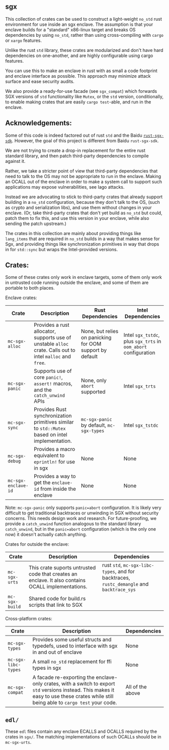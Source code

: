 ## sgx

This collection of crates can be used to construct a light-weight `no_std` rust
environment for use inside an sgx enclave. The assumption is that your enclave
builds for a "standard" x86-linux target and breaks OS dependencies by using `no_std`,
rather than using cross-compiling with `cargo` or `xargo` features.

Unlike the rust `std` library, these crates are modularized and don't have hard
dependencies on one-another, and are highly configurable using cargo features.

You can use this to make an enclave in rust with as small a code footprint and
enclave interface as possible. This approach may minimize attack surface and
ease security audits.

We also provide a ready-for-use facade (see `sgx_compat`) which forwards SGX versions
of `std` functionality like `Mutex`, or the `std` version, conditionally, to enable
making crates that are easily `cargo test`-able, and run in the enclave.

Acknowledgements:
-----------------

Some of this code is indeed factored out of rust `std` and the Baidu [`rust-sgx-sdk`](https://github.com/baidu/rust-sgx-sdk).
However, the goal of this project is different from Baidu `rust-sgx-sdk`.

We are not trying to create a drop-in replacement for the entire rust standard library,
and then patch third-party dependencies to compile against it.

Rather, we take a stricter point of view that third-party dependencies that need to talk to the
OS may not be appropriate to run in the enclave. Making an OCALL out of the
enclave in order to make a system call to support such applications may expose
vulnerabilities, see Iago attacks.

Instead we are advocating to stick to third-party crates that already
support building in a `no_std` configuration, because they don't talk to the OS,
(such as crypto and serialization libs), and use them without changes in
your enclave. (Or, take third-party crates that don't yet build as `no_std` but
could, patch them to fix this, and use this version in your enclave, while also
sending the patch upstream.)

The crates in this collection are mainly about providing things like `lang_items`
that are required in `no_std` builds in a way that makes sense for Sgx, and providing
things like synchronization primitives in way that drops in for `std::sync`
but wraps the Intel-provided versions.

Crates:
----------------------------

Some of these crates only work in enclave targets, some of them only work
in untrusted code running outside the enclave, and some of them are portable
to both places.

Enclave crates:

| Crate       | Description | Rust Dependencies | Intel Dependencies |
| ----------- | ----------- | ------------      | -----------        |
| `mc-sgx-alloc` | Provides a rust allocator, supports use of unstable `alloc` crate. Calls out to intel `malloc` and `free`. | None, but relies on panicking for OOM support by default | Intel `sgx_tstdc`, plus `sgx_trts` in `oom_abort` configuration |
| `mc-sgx-panic` | Supports use of core `panic!`, `assert!` macros, and the `catch_unwind` APIs | None, only `abort` supported | Intel `sgx_trts` |
| `mc-sgx-sync`  | Provides Rust synchronization primitives similar to `std::Mutex` based on intel implementation. | `mc-sgx-panic` by default, `mc-sgx-types` | Intel `sgx_tstdc` |
| `mc-sgx-debug` | Provides a macro equivalent to `eprintln!` for use in sgx | None | None |
| `mc-sgx-enclave-id` | Provides a way to get the `enclave-id` from inside the enclave | None | None |

Note: `mc-sgx-panic` only supports `panic=abort` configuration. It is likely very difficult to get traditional backtraces
or unwinding in SGX without security concerns. This needs design work and research. For future-proofing, we provide a `catch_unwind` function
analogous to the standard library `catch_unwind`, but in the `panic=abort` configuration (which is the only one now) it doesn't actually catch anything.

Crates for outside the enclave:

| Crate     | Description | Dependencies |
| --------- |------------ | ------------ |
| `mc-sgx-urts` | This crate suports untrusted code that creates an enclave. It also contains OCALL implementations. | rust `std`, `mc-sgx-libc-types`, and for backtraces, `rustc_demangle` and `backtrace_sys` |
| `mc-sgx-build` | Shared code for build.rs scripts that link to SGX | |

Cross-platform crates:

| Crate       | Description | Dependencies |
| ----------- | ----------- | ------------ |
| `mc-sgx-types` | Provides some useful structs and typedefs, used to interface with sgx in and out of enclave | None |
| `mc-sgx-libc-types` | A small `no_std` replacement for ffi types in sgx | None |
| `mc-sgx-compat` | A facade re-exporting the enclave-only crates, with a switch to export `std` versions instead. This makes it easy to use these crates while still being able to `cargo test` your code. | All of the above |

`edl/`
---------------

These `edl` files contain any enclave ECALLS and OCALLS required by the crates
in `sgx/`.
The matching implementations of such OCALLs should be in `mc-sgx-urts`.
